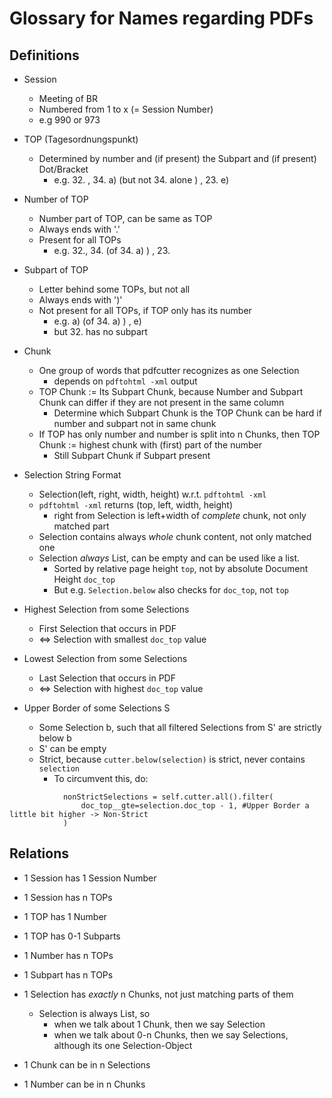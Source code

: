 # Glossary for Names regarding PDFs

## Definitions

* Session
  * Meeting of BR
  * Numbered from 1 to x (= Session Number)
  * e.g 990 or 973

* TOP (Tagesordnungspunkt)
  * Determined by number and (if present) the Subpart and (if present) Dot/Bracket
    * e.g. 32. , 34. a) (but not 34. alone ) , 23. e)

* Number of TOP
  * Number part of TOP, can be same as TOP
  * Always ends with '.'
  * Present for all TOPs
    * e.g. 32., 34. (of 34. a) ) , 23.

* Subpart of TOP
  * Letter behind some TOPs, but not all
  * Always ends with ')'
  * Not present for all TOPs, if TOP only has its number
    * e.g. a) (of 34. a) ) , e)
    * but 32. has no subpart

* Chunk
  * One group of words that pdfcutter recognizes as one Selection
    * depends on `pdftohtml -xml` output
  * TOP Chunk := Its Subpart Chunk, because Number and Subpart Chunk can differ if they are not present in the same column
      * Determine which Subpart Chunk is the TOP Chunk can be hard if number and subpart not in same chunk
  * If TOP has only number and number is split into n Chunks, then TOP Chunk := highest chunk with (first) part of the number
    * Still Subpart Chunk if Subpart present

* Selection String Format
  * Selection(left, right, width, height) w.r.t. `pdftohtml -xml`
  * `pdftohtml -xml` returns (top, left, width, height)
    * right from Selection is left+width of *complete* chunk, not only matched part
  * Selection contains always *whole* chunk content, not only matched one
  * Selection *always* List, can be empty and can be used like a list.
    * Sorted by relative page height `top`, not by absolute Document Height `doc_top`
    * But e.g. `Selection.below` also checks for `doc_top`, not `top`

* Highest Selection from some Selections
  * First Selection that occurs in PDF
  * <=> Selection with smallest `doc_top` value

* Lowest Selection from some Selections
  * Last Selection that occurs in PDF
  * <=> Selection with highest `doc_top` value

* Upper Border of some Selections S
  * Some Selection b, such that all filtered Selections from S' are strictly below b
  * S' can be empty
  * Strict, because `cutter.below(selection)` is strict, never contains `selection`
    * To circumvent this, do:

```
            nonStrictSelections = self.cutter.all().filter(
                doc_top__gte=selection.doc_top - 1, #Upper Border a little bit higher -> Non-Strict
            )
```


## Relations

* 1 Session has 1 Session Number
* 1 Session has n TOPs
* 1 TOP has 1 Number
* 1 TOP has 0-1 Subparts
* 1 Number has n TOPs
* 1 Subpart has n TOPs
* 1 Selection has *exactly* n Chunks, not just matching parts of them
  * Selection is always List, so
    * when we talk about 1 Chunk, then we say Selection
    * when we talk about 0-n Chunks, then we say Selections, although its one Selection-Object
    
* 1 Chunk can be in n Selections
* 1 Number can be in n Chunks
